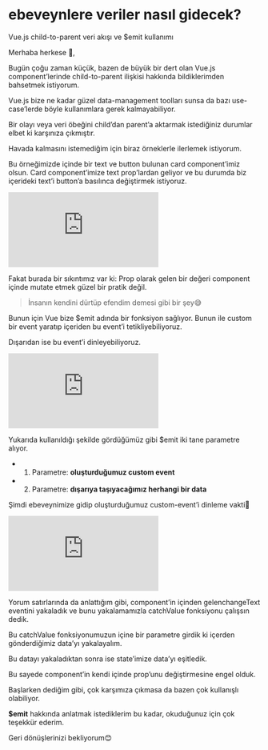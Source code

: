 
# ebeveynlere veriler nasıl gidecek?

Vue.js child-to-parent veri akışı ve $emit kullanımı

Merhaba herkese 👋,

Bugün çoğu zaman küçük, bazen de büyük bir dert olan Vue.js component’lerinde child-to-parent ilişkisi hakkında bildiklerimden bahsetmek istiyorum.

Vue.js bize ne kadar güzel data-management toolları sunsa da bazı use-case’lerde böyle kullanımlara gerek kalmayabiliyor.

Bir olayı veya veri öbeğini child’dan parent’a aktarmak istediğiniz durumlar elbet ki karşınıza çıkmıştır.

Havada kalmasını istemediğim için biraz örneklerle ilerlemek istiyorum.

Bu örneğimizde içinde bir text ve button bulunan card component’imiz olsun. Card component’imize text prop’lardan geliyor ve bu durumda biz içerideki text’i button’a basılınca değiştirmek istiyoruz.

<iframe src="https://gist.github.com/kaanersoy/837af707809fb2bfcb733f9d96f06c74.js" frameborder=0></iframe>

Fakat burada bir sıkıntımız var ki: Prop olarak gelen bir değeri component içinde mutate etmek güzel bir pratik değil.
> İnsanın kendini dürtüp efendim demesi gibi bir şey😅

Bunun için Vue bize $emit adında bir fonksiyon sağlıyor. Bunun ile custom bir event yaratıp içeriden bu event’i tetikliyebiliyoruz.

Dışarıdan ise bu event’i dinleyebiliyoruz.

<iframe src="https://medium.com/media/ac7fe822a857415b313a03466beda312" frameborder=0></iframe>

Yukarıda kullanıldığı şekilde gördüğümüz gibi $emit iki tane parametre alıyor.

* 1. Parametre: **oluşturduğumuz custom event**

* 2. Parametre: **dışarıya taşıyacağımız herhangi bir data**

Şimdi ebeveynimize gidip oluşturduğumuz custom-event’i dinleme vakti💃

<iframe src="https://medium.com/media/9a457c1071bc542d290c3e9a5795b99e" frameborder=0></iframe>

Yorum satırlarında da anlattığım gibi, component’in içinden gelenchangeText eventini yakaladık ve bunu yakalamamızla catchValue fonksiyonu çalışsın dedik.

Bu catchValue fonksiyonumuzun içine bir parametre girdik ki içerden gönderdiğimiz data’yı yakalayalım.

Bu datayı yakaladıktan sonra ise state’imize data’yı eşitledik.

Bu sayede component’in kendi içinde prop’unu değiştirmesine engel olduk.

Başlarken dediğim gibi, çok karşımıza çıkmasa da bazen çok kullanışlı olabiliyor.

**$emit** hakkında anlatmak istediklerim bu kadar, okuduğunuz için çok teşekkür ederim.

Geri dönüşlerinizi bekliyorum😊
